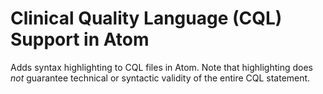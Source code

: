 # Clinical Quality Language (CQL) Support in Atom

Adds syntax highlighting to CQL files in Atom.  Note that highlighting does
_not_ guarantee technical or syntactic validity of the entire CQL statement.
